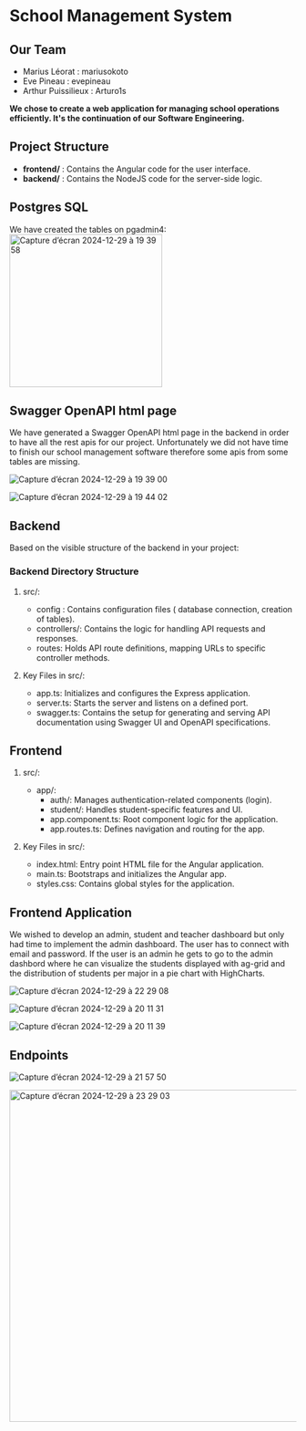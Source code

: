 # School Management System

## Our Team
- Marius Léorat : mariusokoto
- Eve Pineau : evepineau
- Arthur Puissilieux : Arturo1s

**We chose to create a web application for managing school operations efficiently. It's the continuation of our Software Engineering.**


## Project Structure
- **frontend/** : Contains the Angular code for the user interface.
- **backend/** : Contains the NodeJS code for the server-side logic.

## Postgres SQL
We have created the tables on pgadmin4:
<img width="268" alt="Capture d’écran 2024-12-29 à 19 39 58" src="https://github.com/user-attachments/assets/83dd6591-472c-4617-87a6-dfedd9a00645" />

## Swagger OpenAPI html page
We have generated a Swagger OpenAPI html page in the backend in order to have all the rest apis for our project. Unfortunately we did not have time to finish our school management software therefore some apis from some tables are missing. 

![Capture d’écran 2024-12-29 à 19 39 00](https://github.com/user-attachments/assets/138d667e-1d51-4fe1-a814-6caaa48d7911)


![Capture d’écran 2024-12-29 à 19 44 02](https://github.com/user-attachments/assets/3587ff34-f14c-48ac-bd2b-8f33662bdfe5)


## Backend
Based on the visible structure of the backend in your project:

### Backend Directory Structure
1. src/:  
   - config : Contains configuration files ( database connection, creation of tables).  
   - controllers/: Contains the logic for handling API requests and responses.  
   - routes: Holds API route definitions, mapping URLs to specific controller methods.  

2. Key Files in src/:  
   - app.ts: Initializes and configures the Express application.  
   - server.ts: Starts the server and listens on a defined port.  
   - swagger.ts: Contains the setup for generating and serving API documentation using Swagger UI and OpenAPI specifications.


## Frontend
1. src/:  
   - app/:  
     - auth/: Manages authentication-related components (login).  
     - student/: Handles student-specific features and UI.  
     - app.component.ts: Root component logic for the application.  
     - app.routes.ts: Defines navigation and routing for the app.  

2. Key Files in src/:  
   - index.html: Entry point HTML file for the Angular application.  
   - main.ts: Bootstraps and initializes the Angular app.  
   - styles.css: Contains global styles for the application.  


## Frontend Application 

We wished to develop an admin, student and teacher dashboard but only had time to implement the admin dashboard. 
The user has to connect with email and password. If the user is an admin he gets to go to the admin dashbord where he can visualize the students displayed with ag-grid and the distribution of students per major in a pie chart with HighCharts. 

![Capture d’écran 2024-12-29 à 22 29 08](https://github.com/user-attachments/assets/1a2c7550-23a5-458d-8b70-b87f3dc819bc)



![Capture d’écran 2024-12-29 à 20 11 31](https://github.com/user-attachments/assets/0eeab751-638a-4cd1-b671-bbfbed8eadeb)



![Capture d’écran 2024-12-29 à 20 11 39](https://github.com/user-attachments/assets/e3de6282-83b1-4e8a-8e20-e938b1695536)



## Endpoints


![Capture d’écran 2024-12-29 à 21 57 50](https://github.com/user-attachments/assets/493beb0c-4ee1-4fae-98c8-fec944ce0a3d)


<img width="582" alt="Capture d’écran 2024-12-29 à 23 29 03" src="https://github.com/user-attachments/assets/85eba3f3-6165-474d-a31f-e1d5d7ca68df" />



